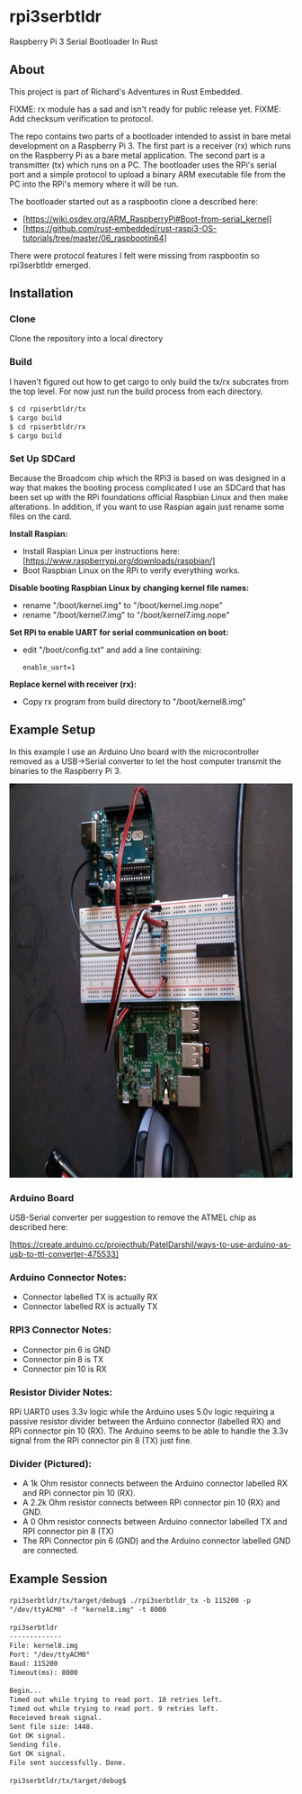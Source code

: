 # rpi3serbtldr

Raspberry Pi 3 Serial Bootloader In Rust

## About
This project is part of Richard's Adventures in Rust Embedded.

FIXME: rx module has a sad and isn't ready for public release yet.
FIXME: Add checksum verification to protocol.

The repo contains two parts of a bootloader intended to assist in bare metal development on a Raspberry Pi 3. The first part is a receiver (rx) which runs on the Raspberry Pi as a bare metal application. The second part is a transmitter (tx) which runs on a PC. The bootloader uses the RPi's serial port and a simple protocol to upload a binary ARM executable file from the PC into the RPi's memory where it will be run.

The bootloader started out as a raspbootin clone a described here:

 * [https://wiki.osdev.org/ARM_RaspberryPi#Boot-from-serial_kernel]
 * [https://github.com/rust-embedded/rust-raspi3-OS-tutorials/tree/master/06_raspbootin64] 

There were protocol features I felt were missing from raspbootin so rpi3serbtldr emerged.

## Installation

### Clone

Clone the repository into a local directory

### Build

I haven't figured out how to get cargo to only build the tx/rx subcrates from the top level. For now just run the build process from each directory. 

```
$ cd rpiserbtldr/tx
$ cargo build
$ cd rpiserbtldr/rx
$ cargo build
```

### Set Up SDCard

Because the Broadcom chip which the RPi3 is based on was designed in a way that makes the booting process complicated I use an SDCard that has been set up with the RPi foundations official Raspbian Linux and then make alterations. In addition, if you want to use Raspian again just rename some files on the card.

**Install Raspian:**

 * Install Raspian Linux per instructions here: [https://www.raspberrypi.org/downloads/raspbian/]
 * Boot Raspbian Linux on the RPi to verify everything works.

**Disable booting Raspbian Linux by changing kernel file names:**

 * rename "/boot/kernel.img" to "/boot/kernel.img.nope"
 * rename "/boot/kernel7.img" to "/boot/kernel7.img.nope"

**Set RPi to enable UART for serial communication on boot:**

 * edit "/boot/config.txt" and add a line containing:
 
   ```
   enable_uart=1
   ```

**Replace kernel with receiver (rx):**

 * Copy rx program from build directory to "/boot/kernel8.img"

## Example Setup

In this example I use an Arduino Uno board with the microcontroller removed as a USB->Serial converter to let the host computer transmit the binaries to the Raspberry Pi 3.

<img src="serial_setup.jpg" alt="Connections between the Raspberry Pi 3 and the Arduino Uno board" height="700" width="933"/>

### Arduino Board

USB-Serial converter per suggestion to remove the ATMEL chip as described here:

[https://create.arduino.cc/projecthub/PatelDarshil/ways-to-use-arduino-as-usb-to-ttl-converter-475533]

### Arduino Connector Notes:

 * Connector labelled TX is actually RX
 * Connector labelled RX is actually TX

### RPI3 Connector Notes:

 * Connector pin 6 is GND
 * Connector pin 8 is TX
 * Connector pin 10 is RX

### Resistor Divider Notes:

RPi UART0 uses 3.3v logic while the Arduino uses 5.0v logic requiring a passive resistor divider between the Arduino connector (labelled RX) and RPi connector pin 10 (RX). The Arduino seems to be able to handle the 3.3v signal from the RPi connector pin 8 (TX) just fine.

### Divider (Pictured):

 * A 1k Ohm resistor connects between the Arduino connector labelled RX and RPi connector pin 10 (RX).
 * A 2.2k Ohm resistor connects between RPi connector pin 10 (RX) and GND.
 * A 0 Ohm resistor connects between Arduino connector labelled TX and RPI connector pin 8 (TX)
 * The RPi Connector pin 6 (GND) and the Arduino connector labelled GND are connected.
 
## Example Session

```
rpi3serbtldr/tx/target/debug$ ./rpi3serbtldr_tx -b 115200 -p "/dev/ttyACM0" -f "kernel8.img" -t 8000

rpi3serbtldr
-------------
File: kernel8.img
Port: "/dev/ttyACM0"
Baud: 115200
Timeout(ms): 8000

Begin...
Timed out while trying to read port. 10 retries left.
Timed out while trying to read port. 9 retries left.
Receieved break signal.
Sent file size: 1448.
Got OK signal.
Sending file.
Got OK signal.
File sent successfully. Done.

rpi3serbtldr/tx/target/debug$
```
